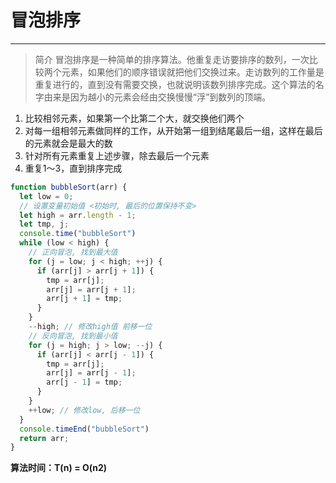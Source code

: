 # 冒泡排序
---

> 简介
> 冒泡排序是一种简单的排序算法。他重复走访要排序的数列，一次比较两个元素，如果他们的顺序错误就把他们交换过来。走访数列的工作量是重复进行的，直到没有需要交换，也就说明该数列排序完成。这个算法的名字由来是因为越小的元素会经由交换慢慢“浮”到数列的顶端。

1. 比较相邻元素，如果第一个比第二个大，就交换他们两个
2. 对每一组相邻元素做同样的工作，从开始第一组到结尾最后一组，这样在最后的元素就会是最大的数
3. 针对所有元素重复上述步骤，除去最后一个元素
4. 重复1～3，直到排序完成

```js
function bubbleSort(arr) {
  let low = 0;
  // 设置变量初始值 <初始时, 最后的位置保持不变>
  let high = arr.length - 1;
  let tmp, j;
  console.time("bubbleSort")
  while (low < high) {
    // 正向冒泡, 找到最大值
    for (j = low; j < high; ++j) {
      if (arr[j] > arr[j + 1]) {
        tmp = arr[j];
        arr[j] = arr[j + 1];
        arr[j + 1] = tmp;
      }
    }
    --high; // 修改high值 前移一位
    // 反向冒泡, 找到最小值
    for (j = high; j > low; --j) {
      if (arr[j] < arr[j - 1]) {
        tmp = arr[j];
        arr[j] = arr[j - 1];
        arr[j - 1] = tmp;
      }
    }
    ++low; // 修改low, 后移一位
  }
  console.timeEnd("bubbleSort")
  return arr;
}
```

**算法时间：T(n) = O(n2)**